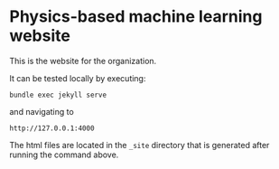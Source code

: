 # Physics-based machine learning website

This is the website for the organization.

It can be tested locally by executing:
```
bundle exec jekyll serve
```
and navigating to 
```
http://127.0.0.1:4000
```

The html files are located in the `_site` directory that is generated after running the command above.